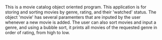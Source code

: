 This is a movie catalog object oriented program. This application is for storing and sorting movies by genre, rating, and their 'watched' status. The object 'movie' has several paramenters that are inputed by the user whenever a new movie is added. The user can also sort movies and input a genre, and using a bubble sort, it prints all movies of the requested genre in order of rating, from high to low.
